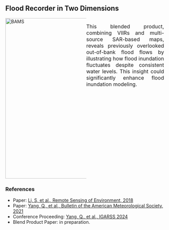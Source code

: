 ## Flood Recorder in Two Dimensions
 <div style="display: flex; flex-direction: row; justify-content: space-between;">
   <div style="width: 50%; margin-top: 0px;"> <!-- Set width to 60% for the figure -->
    <a>
      <img src="../images/RR_2023_blended_Stage_Drayton.gif" alt="BAMS" width="500" style="display: block; margin: 0 auto;"> <!-- Adjust width for larger figure -->
    </a>
  </div>
  <div style="width: 50%; font-size: 16px; text-align: justify; margin-right: 10px;"> <!-- Set width to 40% for text and add margin for spacing -->
    <p>
      This blended product, combining VIIRs and multi-source SAR-based maps, reveals previously overlooked out-of-bank flood flows by illustrating how flood inundation fluctuates despite consistent water levels. This insight could significantly enhance flood inundation modeling.
    </p>
  </div>
</div>

### References
- Paper: [Li, S, et al., Remote Sensing of Environment, 2018](https://www.sciencedirect.com/science/article/abs/pii/S0034425717304431)
- Paper: [Yang, Q., et al., Bulletin of the American Meteorological Society, 2021](https://journals.ametsoc.org/configurable/content/journals$002fbams$002f102$002f5$002fBAMS-D-19-0319.1.xml?t:ac=journals%24002fbams%24002f102%24002f5%24002fBAMS-D-19-0319.1.xml)
- Conference Proceeding: [Yang, Q., et al., IGARSS 2024](https://essopenarchive.org/users/781530/articles/936006-advanced-operational-flood-monitoring-in-the-new-era-harnessing-high-resolution-event-based-and-multi-source-remote-sensing-data-for-flood-extent-detection-and-depth-estimation)
- Blend Product Paper: in preparation.